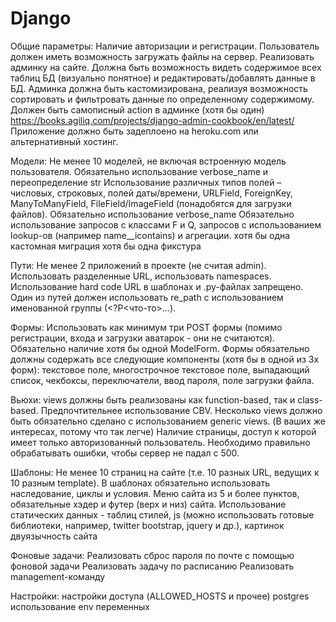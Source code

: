 # Django
Общие параметры:
Наличие авторизации и регистрации.
Пользователь должен иметь возможность загружать файлы на сервер.
Реализовать админку на сайте. Должна быть возможность видеть содержимое всех таблиц БД (визуально понятное) и редактировать/добавлять данные в БД. Админка должна быть кастомизирована, реализуя возможность сортировать и фильтровать данные по определенному содержимому.
Должен быть самописный action в админке (хотя бы один) https://books.agiliq.com/projects/django-admin-cookbook/en/latest/ 
Приложение должно быть задеплоено на heroku.com или альтернативный хостинг.


Модели:
Не менее 10 моделей, не включая встроенную модель пользователя. Обязательно использование verbose_name и переопределение str
Использование различных типов полей – числовых, строковых, полей даты/времени, URLField, ForeignKey, ManyToManyField, FileField/ImageField (понадобятся для загрузки файлов). Обязательно использование verbose_name
Обязательно использование запросов с классами F и Q, запросов с использованием lookup-ов (например name__icontains) и агрегации.
хотя бы одна кастомная миграция
хотя бы одна фикстура 

Пути:
Не менее 2 приложений в проекте (не считая admin). Использовать разделенные URL, использовать namespaces.
Использование hard code URL в шаблонах и .py-файлах запрещено.
Один из путей должен использовать re_path с использованием именованной группы (<?P<что-то>...).

Формы:
Использовать как минимум три POST формы (помимо регистрации, входа и загрузки аватарок - они не считаются).
Обязательно наличие хотя бы одной ModelForm.
Формы обязательно должны содержать все следующие компоненты (хотя бы в одной из 3х форм): текстовое поле, многострочное текстовое поле, выпадающий список, чекбоксы, переключатели, ввод пароля, поле загрузки файла.

Вьюхи:
views должны быть реализованы как function-based, так и class-based. Предпочтительнее использование CBV. Несколько views должно быть обязательно сделано с использованием generic views. (В ваших же интересах, потому что так легче)
Наличие страницы, доступ к которой имеет только авторизованный пользователь.
Необходимо правильно обрабатывать ошибки, чтобы сервер не падал с 500.

Шаблоны:
Не менее 10 страниц на сайте (т.е. 10 разных URL, ведущих к 10 разным template). В шаблонах обязательно использовать наследование, циклы и условия.
Меню сайта из 5 и более пунктов, обязательные хэдер и футер (верх и низ) сайта.
Использование статических данных - таблиц стилей, js (можно использовать готовые библиотеки, например, twitter bootstrap, jquery и др.), картинок
двуязычность сайта

Фоновые задачи:
Реализовать сброс пароля по почте с помощью фоновой задачи
Реализовать задачу по расписанию
Реализовать management-команду

Настройки: 
настройки доступа (ALLOWED_HOSTS и прочее)
postgres
использование env переменных

